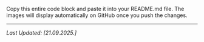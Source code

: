 Copy this entire code block and paste it into your README.md file. The images will display automatically on GitHub once you push the changes.

---

*Last Updated: [21.09.2025.]*


